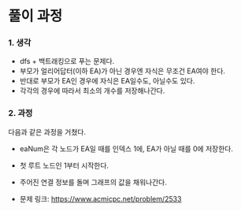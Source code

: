# 풀이 과정
### 1. 생각
- dfs + 백트래킹으로 푸는 문제다.
- 부모가 얼리어답터(이하 EA)가 아닌 경우엔 자식은 무조건 EA여야 한다.
- 반대로 부모가 EA인 경우에 자식은 EA일수도, 아닐수도 있다.
- 각각의 경우에 따라서 최소의 개수를 저장해나간다.

### 2. 과정
다음과 같은 과정을 거쳤다.
- eaNum은 각 노드가 EA일 때를 인덱스 1에, EA가 아닐 때를 0에 저장한다.
- 첫 루트 노드인 1부터 시작한다.
- 주어진 연결 정보를 돌며 그래프의 값을 채워나간다.

- 문제 링크: https://www.acmicpc.net/problem/2533
